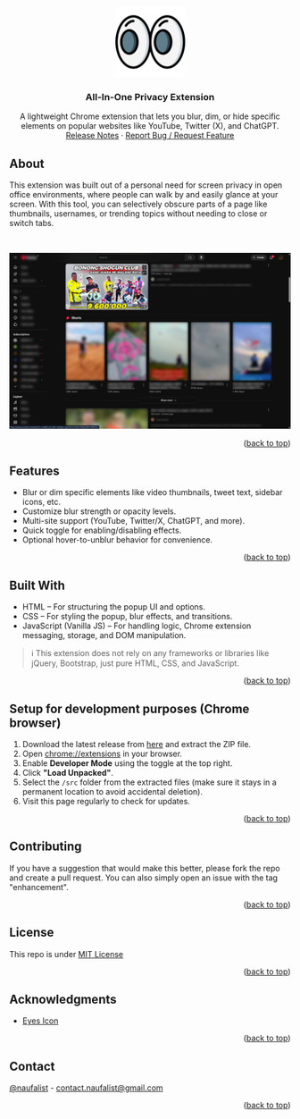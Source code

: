 <div id="top"></div>

<br />

<div align="center">
  <a href="https://github.com/naufalist/AIO-Privacy-Extension">
    <img src="src/images/icon-512.png" alt="Logo" height="125">
  </a>

  <h3 align="center">All-In-One Privacy Extension</h3>

  <p align="center">
    A lightweight Chrome extension that lets you blur, dim, or hide specific elements on popular websites like YouTube, Twitter (X), and ChatGPT.
    <br />
    <a href="https://github.com/naufalist/AIO-Privacy-Extension/releases">Release Notes</a>
    ·
    <a href="https://github.com/naufalist/AIO-Privacy-Extension/issues">Report Bug / Request Feature</a>
  </p>
</div>


## About

This extension was built out of a personal need for screen privacy in open office environments, where people can walk by and easily glance at your screen. With this tool, you can selectively obscure parts of a page like thumbnails, usernames, or trending topics without needing to close or switch tabs.

<br />

<p align="center">
  <img src="screenshots/example_youtube_timeline.png" alt="Example Screenshot of Youtube timeline" width="750"/>
</p>

<p align="right">(<a href="#top">back to top</a>)</p>


## Features

* Blur or dim specific elements like video thumbnails, tweet text, sidebar icons, etc.
* Customize blur strength or opacity levels.
* Multi-site support (YouTube, Twitter/X, ChatGPT, and more).
* Quick toggle for enabling/disabling effects.
* Optional hover-to-unblur behavior for convenience.

<p align="right">(<a href="#top">back to top</a>)</p>


## Built With

* HTML – For structuring the popup UI and options.
* CSS – For styling the popup, blur effects, and transitions.
* JavaScript (Vanilla JS) – For handling logic, Chrome extension messaging, storage, and DOM manipulation.

> :information_source: This extension does not rely on any frameworks or libraries like jQuery, Bootstrap, just pure HTML, CSS, and JavaScript.

<p align="right">(<a href="#top">back to top</a>)</p>


## Setup for development purposes (Chrome browser)
1. Download the latest release from [here](https://github.com/naufalist/AIO-Privacy-Extension/releases) and extract the ZIP file.
2. Open [chrome://extensions](chrome://extensions) in your browser.
3. Enable **Developer Mode** using the toggle at the top right.
4. Click **"Load Unpacked"**.
5. Select the `/src` folder from the extracted files (make sure it stays in a permanent location to avoid accidental deletion).
6. Visit this page regularly to check for updates.

<p align="right">(<a href="#top">back to top</a>)</p>


## Contributing

If you have a suggestion that would make this better, please fork the repo and create a pull request. You can also simply open an issue with the tag "enhancement".

<p align="right">(<a href="#top">back to top</a>)</p>


## License

This repo is under [MIT License](https://opensource.org/licenses/mit-license.php)

<p align="right">(<a href="#top">back to top</a>)</p>


## Acknowledgments
- [Eyes Icon](https://www.freepik.com/icon/eyes_4955440)

<p align="right">(<a href="#top">back to top</a>)</p>


## Contact

[@naufalist](https://twitter.com/naufalist) - contact.naufalist@gmail.com

<p align="right">(<a href="#top">back to top</a>)</p>